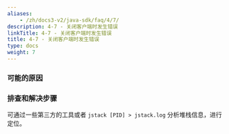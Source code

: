 ```yaml
---
aliases:
    - /zh/docs3-v2/java-sdk/faq/4/7/
description: 4-7 - 关闭客户端时发生错误
linkTitle: 4-7 - 关闭客户端时发生错误
title: 4-7 - 关闭客户端时发生错误
type: docs
weight: 7
---
```




### 可能的原因


### 排查和解决步骤

可通过一些第三方的工具或者 `jstack [PID] > jstack.log` 分析堆栈信息，进行定位。